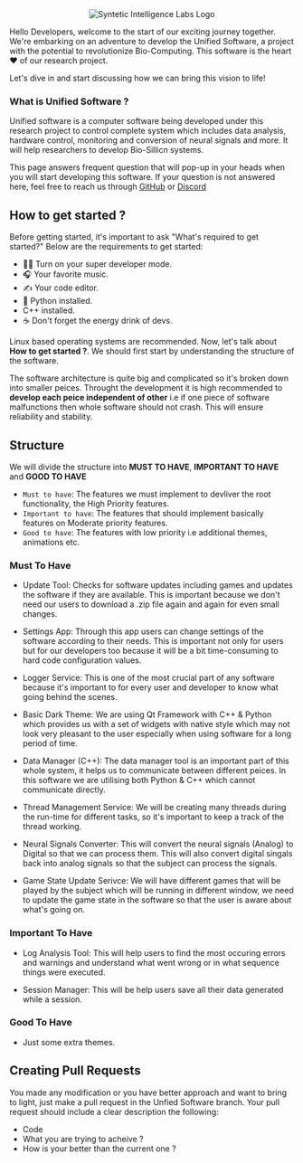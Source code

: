 <div align="center" style={"margin-bottom: 10px"}>
    <img src="https://avatars.githubusercontent.com/u/152658196?s=200&v=4" alt="Syntetic Intelligence Labs Logo">
</div>



Hello Developers, welcome to the start of our exciting journey together. We're embarking on an adventure to develop the Unified Software, a project with the potential to revolutionize Bio-Computing. This software is the heart ❤️ of our research project.

Let's dive in and start discussing how we can bring this vision to life!

### What is Unified Software ?
Unified software is a computer software being developed under this research project to control complete system which includes data analysis, hardware control, monitoring and conversion of neural signals and more. It will help researchers to develop Bio-Sillicn systems.

This page answers frequent question that will pop-up in your heads when you will start developing this software. If your question is not answered here, feel free to reach us through [GitHub](https://github.com/Unlimited-Research-Cooperative/Bio-Silicon-Synergetic-Intelligence-System) or [Discord](https://discord.gg/gZajetCx)

## How to get started ?

Before getting started, it's important to ask "What's required to get started?" Below are the requirements to get started:

- 👨‍💻 Turn on your super developer mode.
- 🎧 Your favorite music.
- ✍️ Your code editor.
- 🐍 Python installed.
- C++ installed.
- ☕ Don't forget the energy drink of devs.

Linux based operating systems are recommended. Now, let's talk about **How to get started ?**. We should first start by understanding the structure of the software.

The software architecture is quite big and complicated so it's broken down into smaller peices. Throught the development it is high recommended to **develop each peice independent of other** i.e if one piece of software malfunctions then whole software should not crash. This will ensure reliability and stability.

## Structure

We will divide the structure into **MUST TO HAVE**, **IMPORTANT TO HAVE** and **GOOD TO HAVE**

- `Must to have`: The features we must implement to devliver the root functionality, the High Priority features.
- `Important to have`: The features that should implement basically features on Moderate priority features.
- `Good to have`: The features with low priority i.e additional themes, animations etc.

### Must To Have
- Update Tool: Checks for software updates including games and updates the software if they are available. This is important because we don't need our users to download a .zip file again and again for even small changes.

- Settings App: Through this app users can change settings of the software according to their needs. This is important not only for users but for our developers too because it will be a bit time-consuming to hard code configuration values.

- Logger Service: This is one of the most crucial part of any software because it's important to for every user and developer to know what going behind the scenes.

- Basic Dark Theme: We are using Qt Framework with C++ & Python which provides us with a set of widgets with native style which may not look very pleasant to the user especially when using software for a long period of time. 

- Data Manager (C++): The data manager tool is an important part of this whole system, it helps us to communicate between different peices. In this software we are utilising both Python & C++ which cannot communicate directly.

- Thread Management Service: We will be creating many threads during the run-time for different tasks, so it's important to keep a track of the thread working.

- Neural Signals Converter: This will convert the neural signals (Analog) to Digital so that we can process them. This will also convert digital singals back into analog signals so that the subject can process the signals.

- Game State Update Serivce: We will have different games that will be played by the subject which will be running in different window, we need to update the game state in the software so that the user is aware about what's going on.

### Important To Have

- Log Analysis Tool: This will help users to find the most occuring errors and warnings and understand what went wrong or in what sequence things were executed.

- Session Manager: This will be help users save all their data generated while a session.

### Good To Have
- Just some extra themes.


## Creating Pull Requests
You made any modification or you have better approach and want to bring to light, just make a pull request in the Unfied Software branch. Your pull request should include a clear description the following:

- Code
- What you are trying to acheive ?
- How is your better than the current one ?
